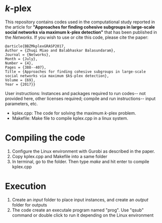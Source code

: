 # _k_-plex
This repository contains codes used in the computational study reported in the article for **"Approaches for finding cohesive subgroups in large‐scale social networks via maximum k‐plex detection"** that has been published in the _Networks_. If you wish to use or cite this code, please cite the paper:
```
@article{BBZMkplexGRASP2017,
Author = {Zhuqi Miao and Balabhaskar Balasundaram},
Journal = {Networks},
Month = {July},
Number = {4},
Pages = {388--407},
Title = {Approaches for finding cohesive subgroups in large-scale social networks via maximum $k$-plex detection},
Volume = {69},
Year = {2017}}
```

User instructions: Instances and packages required to run codes-- not provided here, other licenses required; compile and run instructions-- input parameters, etc.

* kplex.cpp: The code for solving the maximum _k_-plex problem.
* Makefile: Make file to compile kplex.cpp in a linux system.

# Compiling the code
1. Configure the Linux environment with Gurobi as described in the paper.
2. Copy kplex.cpp and Makefile into a same folder
3. In terminal, go to the folder. Then type _make_ and hit enter to compile kplex.cpp

# Execution
1. Create an _input_ folder to place input instances, and create an _output_ folder for outputs
2. The code create an executale program named "prog". Use "qsub" command or double click to run it depending on the Linux environment
